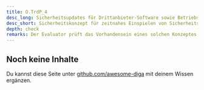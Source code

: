 ```yaml
---
title: O.TrdP_4
desc_long: Sicherheitsupdates für Drittanbieter-Software sowie Betriebssysteme MÜSSEN zeitnah eingespielt werden. Der Hersteller MUSS ein Sicherheitskonzept vorlegen, das anhand der Kritikalität ausnutzbarer Schwachstellen die geduldete Weiternutzung für das Hintergrundsystem festlegt. Nachdem die Übergangsfrist (Grace Period) abgelaufen ist, MUSS das Hintergrundsystem bis zur Behebung der Schwachstelle deaktiviert werden.
desc_short: Sicherheitskonzept für zeitnahes Einspielen von Sicherheitsupdates für Drittanbieter-Software und Betriebssysteme.
depth: check
remarks: Der Evaluator prüft das Vorhandensein eines solchen Konzeptes. Eine inhaltliche Prüfung ist im Rahmen der TR nicht erforderlich. Zusätzlich prüft der Evaluator, ob der Hersteller eine Mitigationsstrategie bereitstellt.
---
```


## Noch keine Inhalte

Du kannst diese Seite unter [github.com/awesome-diga](https://github.com/awesome-diga/tr-faq) mit deinem Wissen ergänzen.

